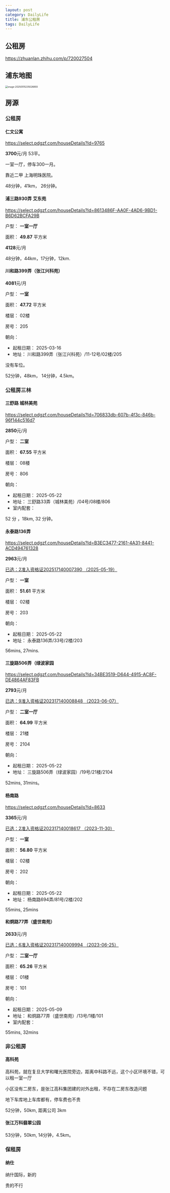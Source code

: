 ```yaml
---
layout: post
category: DailyLife
title: 浦东公租房
tags: DailyLife
---
```


## 公租房

https://zhuanlan.zhihu.com/p/720027504

## 浦东地图

<img src="https://cdn.jsdelivr.net/gh/mafulong/mdPic@vv6/v6/202505152350009.png" alt="image-20250515235026893" style="zoom:50%;" />

## 房源

### 公租房

#### 仁文公寓

https://select.pdgzf.com/houseDetails?Id=9765



**3700**元/月 53平。 

一室一厅，停车300一月。

靠近二甲 上海明珠医院。





48分钟，41km， 26分钟。



#### 浦三路930弄 艾东苑

https://select.pdgzf.com/houseDetails?Id=8613486F-AA0F-4AD6-9BD1-B6D62BCFA29B



户型： **一室一厅**

面积： **49.87** 平方米

**4128**元/月



48分钟，44km，17分钟，12km.



#### 川和路399弄（张江兴科苑）



**4081**元/月

户型： **一室**

面积： **47.72** 平方米

楼层： 02楼

房号： 205

朝向：

- 起租日期： 2025-03-16
- 地址： 川和路399弄（张江兴科苑）/11-12号/02楼/205



没有车位。

52分钟，48km， 14分钟，4.5km。

### 公租房三林

#### 三舒路 城林美苑

https://select.pdgzf.com/houseDetails?Id=706833db-607b-4f3c-846b-96f144c516d7

**2850**元/月

户型： **二室**

面积： **67.55** 平方米

楼层： 08楼

房号： 806

朝向：

- 起租日期： 2025-05-22
- 地址： 三舒路33弄（城林美苑）/04号/08楼/806
- 室内配套：



52 分 ，18km, 32 分钟。



#### 永泰路136弄



https://select.pdgzf.com/houseDetails?Id=B3EC3477-2161-4A31-8441-ACD494761328



**2963**元/月

[已选：2准入资格证202517140007390 （2025-05-19）](javascript:void(0))

户型： **一室**

面积： **51.61** 平方米

楼层： 02楼

房号： 203

朝向：

- 起租日期： 2025-05-22
- 地址： 永泰路136弄/33号/2楼/203



56mins, 27mins.

#### 三旋路506弄（绿波家园

https://select.pdgzf.com/houseDetails?Id=34BE3519-D644-4915-AC8F-DE4864AF83FB



**2793**元/月

[已选：9准入资格证202317140008848 （2023-06-07）](javascript:void(0))

户型： **二室一厅**

面积： **64.99** 平方米

楼层： 21楼

房号： 2104

朝向：

- 起租日期： 2025-05-22
- 地址： 三旋路506弄（绿波家园）/19号/21楼/2104



52mins, 31mins。



#### 杨南路

https://select.pdgzf.com/houseDetails?Id=8633



**3365**元/月

[已选：2准入资格证202317140018617 （2023-11-30）](javascript:void(0))

户型： **一室**

面积： **56.80** 平方米

楼层： 02楼

房号： 202

朝向：

- 起租日期： 2025-05-22
- 地址： 杨南路694弄/81号/2楼/202



55mins, 25mins



#### 和炯路77弄（盛世南苑）



**2633**元/月

[已选：6准入资格证202317140009994 （2023-06-25）](javascript:void(0))

户型： **二室一厅**

面积： **65.26** 平方米

楼层： 01楼

房号： 101

朝向：

- 起租日期： 2025-05-09
- 地址： 和炯路77弄（盛世南苑）/13号/1楼/101
- 室内配套：



55mins, 32mins

### 非公租房

#### 高科苑

高科苑，就在复旦大学和曙光医院旁边，距离中科路不远，这个小区环境不错，可以租一室一厅

小区没有二房东，是张江高科集团建的对外出租，不存在二房东改造问题

地下车库地上车库都有，停车费也不贵



52分钟，50km, 距离公司 3km



#### 张江万科翡翠公园

53分钟，50km, 14分钟，4.5km。



### 保租房

#### 纳仕

纳什国际，新的

贵的不行